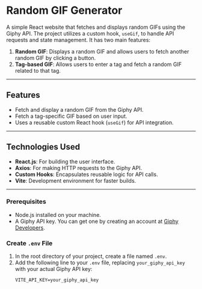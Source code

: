 # Random GIF Generator

A simple React website that fetches and displays random GIFs using the Giphy API. The project utilizes a custom hook, `useGif`, to handle API requests and state management. It has two main features:

1. **Random GIF**: Displays a random GIF and allows users to fetch another random GIF by clicking a button.
2. **Tag-based GIF**: Allows users to enter a tag and fetch a random GIF related to that tag.

---

## Features

- Fetch and display a random GIF from the Giphy API.
- Fetch a tag-specific GIF based on user input.
- Uses a reusable custom React hook (`useGif`) for API integration.

---

## Technologies Used

- **React.js**: For building the user interface.
- **Axios**: For making HTTP requests to the Giphy API.
- **Custom Hooks**: Encapsulates reusable logic for API calls.
- **Vite**: Development environment for faster builds.

---

### Prerequisites

- Node.js installed on your machine.
- A Giphy API key. You can get one by creating an account at [Giphy Developers](https://developers.giphy.com/).

### Create `.env` File

1. In the root directory of your project, create a file named `.env`.
2. Add the following line to your `.env` file, replacing `your_giphy_api_key` with your actual Giphy API key:
   ```env
   VITE_API_KEY=your_giphy_api_key
   ```

